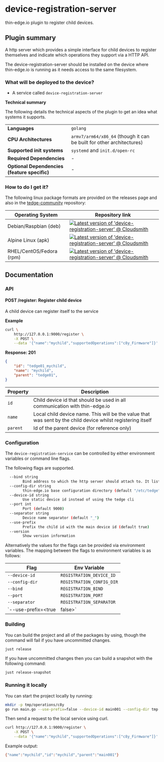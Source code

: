 # device-registration-server
thin-edge.io plugin to register child devices.

## Plugin summary

A http server which provides a simple interface for child devices to register themselves and indicate which operations they support via a HTTP API.

The device-registration-server should be installed on the device where thin-edge.io is running as it needs access to the same filesystem.

### What will be deployed to the device?

* A service called `device-registration-server`

**Technical summary**

The following details the technical aspects of the plugin to get an idea what systems it supports.

|||
|--|--|
|**Languages**|`golang`|
|**CPU Architectures**|`armv7/arm64/x86_64` (though it can be built for other architectures)|
|**Supported init systems**|`systemd` and `init.d/open-rc`|
|**Required Dependencies**|-|
|**Optional Dependencies (feature specific)**|-|

### How to do I get it?

The following linux package formats are provided on the releases page and also in the [tedge-community](https://cloudsmith.io/~thinedge/repos/community/packages/) repository:

|Operating System|Repository link|
|--|--|
|Debian/Raspbian (deb)|[![Latest version of 'device-registration-server' @ Cloudsmith](https://api-prd.cloudsmith.io/v1/badges/version/thinedge/community/deb/device-registration-server/latest/a=amd64;d=any-distro%252Fany-version;t=binary/?render=true&show_latest=true)](https://cloudsmith.io/~thinedge/repos/community/packages/detail/deb/device-registration-server/latest/a=amd64;d=any-distro%252Fany-version;t=binary/)|
|Alpine Linux (apk)|[![Latest version of 'device-registration-server' @ Cloudsmith](https://api-prd.cloudsmith.io/v1/badges/version/thinedge/community/alpine/device-registration-server/latest/a=x86_64;d=alpine%252Fany-version/?render=true&show_latest=true)](https://cloudsmith.io/~thinedge/repos/community/packages/detail/alpine/device-registration-server/latest/a=x86_64;d=alpine%252Fany-version/)|
|RHEL/CentOS/Fedora (rpm)|[![Latest version of 'device-registration-server' @ Cloudsmith](https://api-prd.cloudsmith.io/v1/badges/version/thinedge/community/rpm/device-registration-server/latest/a=x86_64;d=any-distro%252Fany-version;t=binary/?render=true&show_latest=true)](https://cloudsmith.io/~thinedge/repos/community/packages/detail/rpm/device-registration-server/latest/a=x86_64;d=any-distro%252Fany-version;t=binary/)|


## Documentation

### API

#### POST /register: Register child device

A child device can register itself to the service

**Example**

```sh
curl \
    http://127.0.0.1:9000/register \
    -X POST \
    --data '{"name":"mychild","supportedOperations":["c8y_Firmware"]}' -H "Content-Type: application/json"
```

**Response: 201**

```json
{
    "id": "tedge01_mychild",
    "name": "mychild",
    "parent": "tedge01",
}
```

|Property|Description|
|----|----|
|`id`|Child device id that should be used in all communication with thin-edge.io|
|`name`|Local child device name. This will be the value that was sent by the child device whilst registering itself|
|`parent`|Id of the parent device (for reference only)|

### Configuration

The `device-registration-service` can be controlled by either environment variables or command line flags.

The following flags are supported.

```sh
  --bind string
        Bind address to which the http server should attach to. It listens on all adapters by default.
  --config-dir string
        thin-edge.io base configuration directory (default "/etc/tedge")
  --device-id string
        Use static device id instead of using the tedge cli
  --port int
        Port (default 9000)
  --separator string
        Device name separator (default "_")
  --use-prefix
        Prefix the child id with the main device id (default true)
  --version
        Show version information
```

Alternatively the values for the flags can be provided via environment variables. The mapping between the flags to environment variables is as follows:

|Flag|Env Variable|
|----|------------|
|`--device-id`|`REGISTRATION_DEVICE_ID`|
|`--config-dir`|`REGISTRATION_CONFIG_DIR`|
|`--bind`|`REGISTRATION_BIND`|
|`--port`|`REGISTRATION_PORT`|
|`--separator`|`REGISTRATION_SEPARATOR`|
|`--use-prefix=<true|false>`|`REGISTRATION_USE_PREFIX`|

### Building

You can build the project and all of the packages by using, though the command will fail if you have uncommitted changes.

```sh
just release
```

If you have uncommitted changes then you can build a snapshot with the following command:

```sh
just release-snapshot
```

### Running it locally

You can start the project locally by running:

```sh
mkdir -p tmp/operations/c8y
go run main.go --use-prefix=false --device-id main001 --config-dir tmp
```

Then send a request to the local service using curl.

```sh
curl http://127.0.0.1:9000/register \
    -X POST \
    --data '{"name":"mychild","supportedOperations":["c8y_Firmware"]}' -H "Content-Type: application/json"
```

Example output:

```sh
{"name":"mychild","id":"mychild","parent":"main001"}
```
